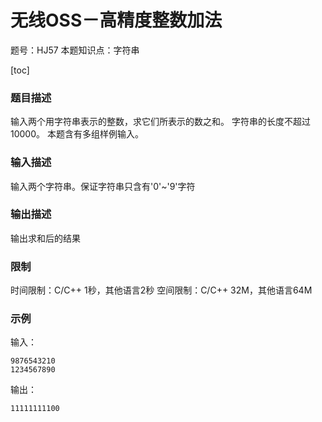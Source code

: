 # 无线OSS－高精度整数加法

题号：HJ57
本题知识点：字符串

[toc]

### 题目描述

输入两个用字符串表示的整数，求它们所表示的数之和。
字符串的长度不超过10000。
本题含有多组样例输入。

### 输入描述

输入两个字符串。保证字符串只含有'0'~'9'字符

### 输出描述

输出求和后的结果

### 限制
时间限制：C/C++ 1秒，其他语言2秒 
空间限制：C/C++ 32M，其他语言64M

### 示例

输入：
```
9876543210
1234567890
```

输出：
```
11111111100
```